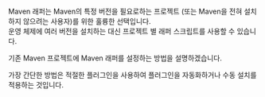 #


Maven 래퍼는 Maven의 특정 버전을 필요로하는 프로젝트 (또는 Maven을 전혀 설치하지 않으려는 사용자)를 위한 훌륭한 선택입니다.  
운영 체제에 여러 버전을 설치하는 대신 프로젝트 별 래퍼 스크립트를 사용할 수 있습니다.  


기존 Maven 프로젝트에 Maven 래퍼를 설정하는 방법을 설명하겠습니다.  

가장 간단한 방법은 적절한 플러그인을 사용하여 플러그인을 자동화하거나 수동 설치를 적용하는 것입니다.  
